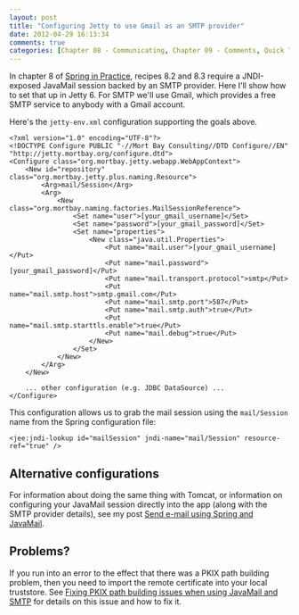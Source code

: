 ```yaml
---
layout: post
title: "Configuring Jetty to use Gmail as an SMTP provider"
date: 2012-04-29 16:13:34
comments: true
categories: [Chapter 08 - Communicating, Chapter 09 - Comments, Quick Tips]
---
```

In chapter 8 of [Spring in Practice](http://www.manning.com/wheeler/), recipes 8.2 and 8.3 require a JNDI-exposed JavaMail session backed by an SMTP provider. Here I'll show how to set that up in Jetty 6. For SMTP we'll use Gmail, which provides a free SMTP service to anybody with a Gmail account.

<!-- more -->

Here's the `jetty-env.xml` configuration supporting the goals above.

    <?xml version="1.0" encoding="UTF-8"?>
    <!DOCTYPE Configure PUBLIC "-//Mort Bay Consulting//DTD Configure//EN" "http://jetty.mortbay.org/configure.dtd">
    <Configure class="org.mortbay.jetty.webapp.WebAppContext">
        <New id="repository" class="org.mortbay.jetty.plus.naming.Resource">
            <Arg>mail/Session</Arg>
            <Arg>
                <New class="org.mortbay.naming.factories.MailSessionReference">
                    <Set name="user">[your_gmail_username]</Set>
                    <Set name="password">[your_gmail_password]</Set>
                    <Set name="properties">
                        <New class="java.util.Properties">
                            <Put name="mail.user">[your_gmail_username]</Put>
                            <Put name="mail.password">[your_gmail_password]</Put>
                            <Put name="mail.transport.protocol">smtp</Put>
                            <Put name="mail.smtp.host">smtp.gmail.com</Put>
                            <Put name="mail.smtp.port">587</Put>
                            <Put name="mail.smtp.auth">true</Put>
                            <Put name="mail.smtp.starttls.enable">true</Put>
                            <Put name="mail.debug">true</Put>
                        </New>
                    </Set>
                </New>
            </Arg>
        </New>
    
        ... other configuration (e.g. JDBC DataSource) ...
    </Configure>

This configuration allows us to grab the mail session using the `mail/Session` name from the Spring configuration file:

    <jee:jndi-lookup id="mailSession" jndi-name="mail/Session" resource-ref="true" />

Alternative configurations
--------------------------

For information about doing the same thing with Tomcat, or information on configuring your JavaMail session directly into the app (along with the SMTP provider details), see my post [Send e-mail using Spring and JavaMail](http://springinpractice.com/2008/05/15/send-e-mail-using-spring-and-javamail/).

Problems?
---------

If you run into an error to the effect that there was a PKIX path building problem, then you need to import the remote certificate into your local truststore. See [Fixing PKIX path building issues when using JavaMail and SMTP](http://springinpractice.com/2012/04/29/fixing-pkix-path-building-issues-when-using-javamail-and-smtp/) for details on this issue and how to fix it.
